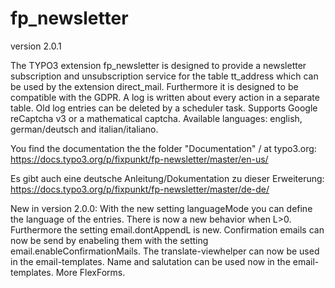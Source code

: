 # fp_newsletter

version 2.0.1

The TYPO3 extension fp_newsletter is designed to provide a newsletter subscription and unsubscription service for the table tt_address which can be used
by the extension direct_mail. Furthermore it is designed to be compatible with the GDPR. A log is written about every action in a separate table.
Old log entries can be deleted by a scheduler task.
Supports Google reCaptcha v3 or a mathematical captcha.
Available languages: english, german/deutsch and italian/italiano.

You find the documentation the the folder "Documentation" / at typo3.org:
https://docs.typo3.org/p/fixpunkt/fp-newsletter/master/en-us/

Es gibt auch eine deutsche Anleitung/Dokumentation zu dieser Erweiterung:
https://docs.typo3.org/p/fixpunkt/fp-newsletter/master/de-de/

New in version 2.0.0:
With the new setting languageMode you can define the language of the entries.
There is now a new behavior when L>0. Furthermore the setting email.dontAppendL is new.
Confirmation emails can now be send by enabeling them with the setting email.enableConfirmationMails.
The translate-viewhelper can now be used in the email-templates.
Name and salutation can be used now in the email-templates.
More FlexForms.
